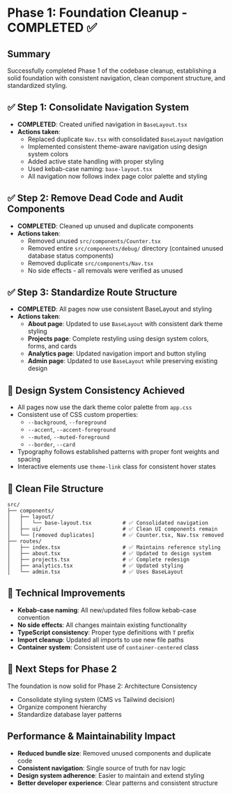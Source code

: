 # Phase 1: Foundation Cleanup - COMPLETED ✅

## Summary
Successfully completed Phase 1 of the codebase cleanup, establishing a solid foundation with consistent navigation, clean component structure, and standardized styling.

## ✅ Step 1: Consolidate Navigation System 
- **COMPLETED**: Created unified navigation in `BaseLayout.tsx`
- **Actions taken**:
  - Replaced duplicate `Nav.tsx` with consolidated `BaseLayout` navigation
  - Implemented consistent theme-aware navigation using design system colors
  - Added active state handling with proper styling
  - Used kebab-case naming: `base-layout.tsx`
  - All navigation now follows index page color palette and styling

## ✅ Step 2: Remove Dead Code and Audit Components
- **COMPLETED**: Cleaned up unused and duplicate components
- **Actions taken**:
  - Removed unused `src/components/Counter.tsx`
  - Removed entire `src/components/debug/` directory (contained unused database status components)
  - Removed duplicate `src/components/Nav.tsx`
  - No side effects - all removals were verified as unused

## ✅ Step 3: Standardize Route Structure
- **COMPLETED**: All pages now use consistent BaseLayout and styling
- **Actions taken**:
  - **About page**: Updated to use `BaseLayout` with consistent dark theme styling
  - **Projects page**: Complete restyling using design system colors, forms, and cards
  - **Analytics page**: Updated navigation import and button styling  
  - **Admin page**: Updated to use `BaseLayout` while preserving existing design

## 🎨 Design System Consistency Achieved
- All pages now use the dark theme color palette from `app.css`
- Consistent use of CSS custom properties:
  - `--background`, `--foreground`
  - `--accent`, `--accent-foreground` 
  - `--muted`, `--muted-foreground`
  - `--border`, `--card`
- Typography follows established patterns with proper font weights and spacing
- Interactive elements use `theme-link` class for consistent hover states

## 📁 Clean File Structure
```
src/
├── components/
│   ├── layout/
│   │   └── base-layout.tsx          # ✅ Consolidated navigation
│   ├── ui/                          # ✅ Clean UI components remain
│   └── [removed duplicates]         # ✅ Counter.tsx, Nav.tsx removed
├── routes/
│   ├── index.tsx                    # ✅ Maintains reference styling
│   ├── about.tsx                    # ✅ Updated to design system
│   ├── projects.tsx                 # ✅ Complete redesign  
│   ├── analytics.tsx                # ✅ Updated styling
│   └── admin.tsx                    # ✅ Uses BaseLayout
```

## 🔧 Technical Improvements
- **Kebab-case naming**: All new/updated files follow kebab-case convention
- **No side effects**: All changes maintain existing functionality
- **TypeScript consistency**: Proper type definitions with `T` prefix
- **Import cleanup**: Updated all imports to use new file paths
- **Container system**: Consistent use of `container-centered` class

## 🚀 Next Steps for Phase 2
The foundation is now solid for Phase 2: Architecture Consistency
- Consolidate styling system (CMS vs Tailwind decision)
- Organize component hierarchy  
- Standardize database layer patterns

## Performance & Maintainability Impact
- **Reduced bundle size**: Removed unused components and duplicate code
- **Consistent navigation**: Single source of truth for nav logic
- **Design system adherence**: Easier to maintain and extend styling
- **Better developer experience**: Clear patterns and consistent structure
